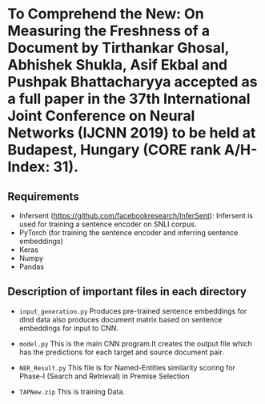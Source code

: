 #  To Comprehend the New: On Measuring the Freshness of a Document by Tirthankar Ghosal, Abhishek Shukla, Asif Ekbal and Pushpak Bhattacharyya accepted as a full paper in the 37th International Joint Conference on Neural Networks (IJCNN 2019) to be held at Budapest, Hungary (CORE rank A/H-Index: 31).


## Requirements
* Infersent (https://github.com/facebookresearch/InferSent): Infersent is used for training a sentence encoder on SNLI corpus.
* PyTorch (for training the sentence encoder and inferring sentence embeddings)
* Keras
* Numpy
* Pandas


## Description of important files in each directory
* `input_generation.py` Produces pre-trained sentence embeddings for dlnd data also produces document matrix based on sentence embeddings for input to CNN.
* `model.py` This is the main CNN program.It creates the output file which has the predictions for each target and source document pair.
* `NER_Result.py` This file is for Named-Entities similarity scoring for Phase-I (Search and Retrieval) in Premise Selection

* `TAPNew.zip` This is training Data.

